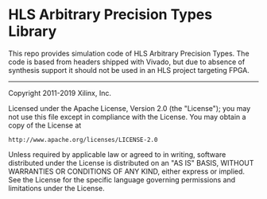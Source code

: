 # HLS Arbitrary Precision Types Library

This repo provides simulation code of HLS Arbitrary Precision Types.
The code is based from headers shipped with Vivado,
but due to absence of synthesis support it should not be used in an HLS project targeting FPGA.

----

Copyright 2011-2019 Xilinx, Inc.

Licensed under the Apache License, Version 2.0 (the "License");
you may not use this file except in compliance with the License.
You may obtain a copy of the License at

    http://www.apache.org/licenses/LICENSE-2.0

Unless required by applicable law or agreed to in writing, software
distributed under the License is distributed on an "AS IS" BASIS,
WITHOUT WARRANTIES OR CONDITIONS OF ANY KIND, either express or implied.
See the License for the specific language governing permissions and
limitations under the License.
